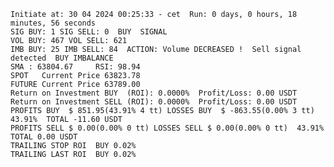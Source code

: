     Initiate at: 30 04 2024 00:25:33 - cet  Run: 0 days, 0 hours, 18 minutes, 56 seconds
    SIG BUY: 1 SIG SELL: 0  BUY  SIGNAL
    VOL BUY: 467 VOL SELL: 621
    IMB BUY: 25 IMB SELL: 84  ACTION: Volume DECREASED !  Sell signal detected  BUY IMBALANCE
    SMA : 63804.67     RSI: 98.94
    SPOT   Current Price 63823.78
    FUTURE Current Price 63789.00
    Return on Investment BUY  (ROI): 0.0000%  Profit/Loss: 0.00 USDT
    Return on Investment SELL (ROI): 0.0000%  Profit/Loss: 0.00 USDT
    PROFITS BUY  $ 851.95(43.91% 4 tt) LOSSES BUY  $ -863.55(0.00% 3 tt)  43.91%  TOTAL -11.60 USDT
    PROFITS SELL $ 0.00(0.00% 0 tt) LOSSES SELL $ 0.00(0.00% 0 tt)  43.91%  TOTAL 0.00 USDT
    TRAILING STOP ROI  BUY 0.02%
    TRAILING LAST ROI  BUY 0.02%
